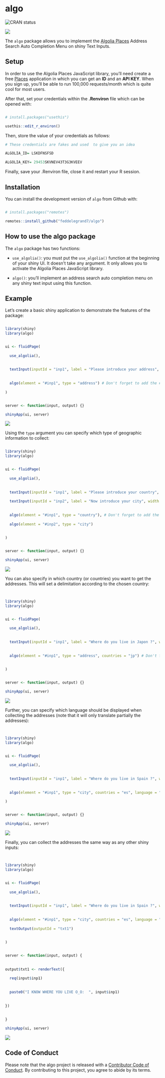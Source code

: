 
<!-- README.md is generated from README.Rmd. Please edit that file -->

# algo

<!-- badges: start -->

![CRAN status](https://www.r-pkg.org/badges/version/algo)

![](http://cranlogs.r-pkg.org/badges/grand-total/algo?color=blue)

<!-- badges: end -->

The `algo` package allows you to implement the [Algolia
Places](https://community.algolia.com/places/) Address Search Auto
Completion Menu on shiny Text Inputs.

## Setup

In order to use the Algolia Places JavaScript library, you’ll need
create a free
[Places](https://community.algolia.com/places/pricing.html) application
in which you can get an **ID** and an **API KEY**. When you sign up,
you’ll be able to run 100,000 requests/month which is quite cool for
most users.

After that, set your credentials within the **.Renviron** file which can
be opened with:

``` r

# install.packages("usethis")

usethis::edit_r_environ()
```

Then, store the value of your credentials as follows:

``` r
# These credentials are fakes and used  to give you an idea

ALGOLIA_ID= LSKDFNSFSD  

ALGOLIA_KEY= 29453SKVNEV43T3G3KVEEV
```

Finally, save your .Renviron file, close it and restart your R session.

## Installation

You can install the development version of `algo` from Github with:

``` r

# install.packages("remotes")

remotes::install_github("feddelegrand7/algo")
```

## How to use the algo package

The `algo` package has two functions:

  - `use_algolia()`: you must put the `use_algolia()` function at the
    beginning of your shiny UI. It doesn’t take any argument. It only
    allows you to activate the Algolia Places JavaScript library.

  - `algo()`: you’ll implement an address search auto completion menu on
    any shiny text input using this function.

## Example

Let’s create a basic shiny application to demonstrate the features of
the package:

``` r

library(shiny)
library(algo)


ui <- fluidPage(
  
  use_algolia(), 
  
  
  textInput(inputId = "inp1", label = "Please introduce your address", width = "800px"), 
  
  
  algo(element = "#inp1", type = "address") # Don't forget to add the # to your ID
  
)


server <- function(input, output) {}

shinyApp(ui, server)
```

![](man/figures/algoexample.gif)

Using the `type` argument you can specify which type of geographic
information to collect:

``` r

library(shiny)
library(algo)


ui <- fluidPage(
  
  use_algolia(), 
  
  
  textInput(inputId = "inp1", label = "Please introduce your country", width = "800px"), 
  
  textInput(inputId = "inp2", label = "Now introduce your city", width = "800px"),
  
  
  algo(element = "#inp1", type = "country"), # Don't forget to add the # to your ID
  
  algo(element = "#inp2", type = "city")
  
  
)


server <- function(input, output) {}

shinyApp(ui, server)
```

![](man/figures/algoexample2.gif)

You can also specify in which country (or countries) you want to get the
addresses. This will set a delimitation according to the chosen country:

``` r


library(shiny)
library(algo)


ui <- fluidPage(
  
  use_algolia(), 
  
  
  textInput(inputId = "inp1", label = "Where do you live in Japon ?", width = "800px"), 
  
  
  algo(element = "#inp1", type = "address", countries = "jp") # Don't forget to add the # to your ID
  
  
)


server <- function(input, output) {}

shinyApp(ui, server)
```

![](man/figures/algoexample3.gif)

Further, you can specify which language should be displayed when
collecting the addresses (note that it will only translate partially the
addresses):

``` r


library(shiny)
library(algo)


ui <- fluidPage(
  
  use_algolia(), 
  
  
  textInput(inputId = "inp1", label = "Where do you live in Spain ?", width = "800px"), 
  
  
  algo(element = "#inp1", type = "city", countries = "es", language = "de") # Don't forget to add the # to your ID
  
)


server <- function(input, output) {}

shinyApp(ui, server)
```

![](man/figures/algoexample4.gif)

Finally, you can collect the addresses the same way as any other shiny
inputs:

``` r


library(shiny)
library(algo)


ui <- fluidPage(
  
  use_algolia(), 
  
  
  textInput(inputId = "inp1", label = "Where do you live in Spain ?", width = "800px"), 
  
  
  algo(element = "#inp1", type = "city", countries = "es", language = "de"), # Don't forget to add the # to your ID
  
  textOutput(outputId = "txt1")
  
  
)


server <- function(input, output) {
  
  
output$txt1 <- renderText({
  
  req(input$inp1)
  
  
  paste0("I KNOW WHERE YOU LIVE O_O:  ", input$inp1)
  
  
})
  
  
}

shinyApp(ui, server)
```

![](man/figures/algoexample5.gif)

## Code of Conduct

Please note that the algo project is released with a [Contributor Code
of
Conduct](https://contributor-covenant.org/version/2/0/CODE_OF_CONDUCT.html).
By contributing to this project, you agree to abide by its terms.
